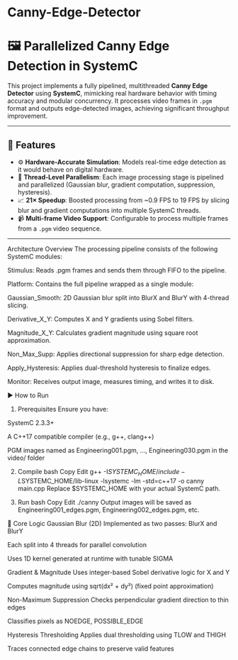 # Canny-Edge-Detector
# 🖼️ Parallelized Canny Edge Detection in SystemC

This project implements a fully pipelined, multithreaded **Canny Edge Detector** using **SystemC**, mimicking real hardware behavior with timing accuracy and modular concurrency. It processes video frames in `.pgm` format and outputs edge-detected images, achieving significant throughput improvement.

---

## 🔧 Features

- ⚙️ **Hardware-Accurate Simulation**: Models real-time edge detection as it would behave on digital hardware.
- 🧵 **Thread-Level Parallelism**: Each image processing stage is pipelined and parallelized (Gaussian blur, gradient computation, suppression, hysteresis).
- 📈 **21× Speedup**: Boosted processing from ~0.9 FPS to 19 FPS by slicing blur and gradient computations into multiple SystemC threads.
- 📹 **Multi-frame Video Support**: Configurable to process multiple frames from a `.pgm` video sequence.

---


Architecture Overview
The processing pipeline consists of the following SystemC modules:

Stimulus: Reads .pgm frames and sends them through FIFO to the pipeline.

Platform: Contains the full pipeline wrapped as a single module:

Gaussian_Smooth: 2D Gaussian blur split into BlurX and BlurY with 4-thread slicing.

Derivative_X_Y: Computes X and Y gradients using Sobel filters.

Magnitude_X_Y: Calculates gradient magnitude using square root approximation.

Non_Max_Supp: Applies directional suppression for sharp edge detection.

Apply_Hysteresis: Applies dual-threshold hysteresis to finalize edges.

Monitor: Receives output image, measures timing, and writes it to disk.

▶️ How to Run
1. Prerequisites
Ensure you have:

SystemC 2.3.3+

A C++17 compatible compiler (e.g., g++, clang++)

PGM images named as Engineering001.pgm, ..., Engineering030.pgm in the video/ folder

2. Compile
bash
Copy
Edit
g++ -I$SYSTEMC_HOME/include -L$SYSTEMC_HOME/lib-linux -lsystemc -lm -std=c++17 -o canny main.cpp
Replace $SYSTEMC_HOME with your actual SystemC path.

3. Run
bash
Copy
Edit
./canny
Output images will be saved as Engineering001_edges.pgm, Engineering002_edges.pgm, etc.

🧠 Core Logic
Gaussian Blur (2D)
Implemented as two passes: BlurX and BlurY

Each split into 4 threads for parallel convolution

Uses 1D kernel generated at runtime with tunable SIGMA

Gradient & Magnitude
Uses integer-based Sobel derivative logic for X and Y

Computes magnitude using sqrt(dx² + dy²) (fixed point approximation)

Non-Maximum Suppression
Checks perpendicular gradient direction to thin edges

Classifies pixels as NOEDGE, POSSIBLE_EDGE

Hysteresis Thresholding
Applies dual thresholding using TLOW and THIGH

Traces connected edge chains to preserve valid features

